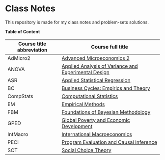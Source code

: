 # Class Notes

This repository is made for my class notes and problem-sets solutions.

**Table of Content**

| Course title abbreviation | Course full title                                            |
| ------------------------- | ------------------------------------------------------------ |
| AdMicro2                  | [Advanced Microeconomics 2](AdMicro2/README.md)              |
| ANOVA                     | [Applied Analysis of Variance and Experimental Design](ANOVA/README.md) |
| ASR                       | [Applied Statistical Regression](ASR/README.md)              |
| BC                        | [Business Cycles: Empirics and Theory](BC/README.md)         |
| CompStats                 | [Computational Statistics](CompStats/README.md)              |
| EM                        | [Empirical Methods](EM/README.md)                            |
| FBM                       | [Foundations of Bayesian Methodology](FBM/README.md)         |
| GPED                      | [Global Poverty and Economic Development](GPED/README.md)    |
| IntMacro                  | [International Macroeconomics](IntMacro/README.md)           |
| PECI                      | [Program Evaluation and Causal Inference](PECI/README.md)    |
| SCT                       | [Social Choice Theory](SCT/README.md)                        |

